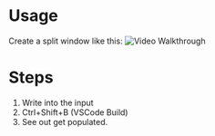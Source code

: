 # Usage
Create a split window like this:
<img src='[https://github.com/mzen17/web102_prework/blob/main/102Demo.gif](https://github.com/mzen17/CP-Workspace/blob/main/DEMO.mp4)' title='Video Walkthrough' width='' alt='Video Walkthrough' />

# Steps
1. Write into the input
2. Ctrl+Shift+B (VSCode Build)
3. See out get populated.
